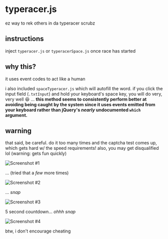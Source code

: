 typeracer.js
============

ez way to rek others in da typeracer scrubz


## instructions

inject `typeracer.js` or `typeracerSpace.js` once race has started


## why this?

it uses event codes to act like a human

i also included `spaceTyperacer.js` which will autofill the word. if you click the input field (`.txtInput`) and hold your keyboard's space key, you will do very, very well :laughing: ... __this method seems to consistently perform better at avoiding being caught by the system since it uses events emitted from your keyboard rather than jQuery's *nearly* undocumented `which` argument.__


## warning

that said, be careful. do it too many times and the captcha test comes up, which gets hard w/ the speed requirements! also, you may get disqualified lol (warning: gets fun quickly)

![Screenshot #1](http://i.imgur.com/6IyFmeU.png)

... (tried that a *few* more times)

![Screenshot #2](http://i.imgur.com/RlDtSd5.png)

... *snap*

![Screenshot #3](http://i.imgur.com/6kdeDYM.png)

5 second countdown... *ohhh snap*

![Screenshot #4](http://i.imgur.com/LkhNIQu.png)

btw, i don't encourage cheating
